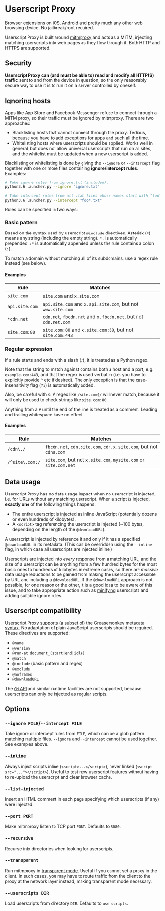 # Userscript Proxy

Browser extensions on iOS, Android and pretty much any other web browsing device. No jailbreak/root required.

Userscript Proxy is built around [mitmproxy](mitmproxy) and acts as a MITM, injecting matching userscripts into web pages as they flow through it. Both HTTP and HTTPS are supported.


## Security

**Userscript Proxy can (and must be able to) read and modify all HTTP(S) traffic** sent to and from the device in question, so the only reasonably secure way to use it is to run it on a server controlled by oneself.


## Ignoring hosts

Apps like App Store and Facebook Messenger refuse to connect through a MITM proxy, so their traffic must be ignored by mitmproxy. There are two approaches:

  * Blacklisting hosts that cannot connect through the proxy. Tedious, because you have to add exceptions for apps and such all the time.
  * Whitelisting hosts where userscripts should be applied. Works well in general, but does not allow universal userscripts that run on all sites, and the whitelist must be updated when a new userscript is added.

Blacklisting or whitelisting is done by giving the `--ignore` or `--intercept` flag together with one or more files containing **ignore/intercept rules**. Examples:

```bash
# Take ignore rules from ignore.txt (included):
python3.6 launcher.py --ignore "ignore.txt"

# Take intercept rules from all .txt files whose names start with "foo":
python3.6 launcher.py --intercept "foo*.txt"
```

Rules can be specified in two ways:

### Basic pattern

Based on the syntax used by userscript `@include` directives. Asterisk (`*`) means any string (including the empty string). `*.` is automatically prepended. `:*` is automatically appended unless the rule contains a colon (`:`).

To match a domain without matching all of its subdomains, use a regex rule instead (see below).

#### Examples

| Rule           | Matches                                                         |
|----------------|-----------------------------------------------------------------|
| `site.com`     | `site.com` and `x.site.com`                                     |
| `api.site.com` | `api.site.com` and `x.api.site.com`, but not `www.site.com`     |
| `*cdn.net`     | `cdn.net`, `fbcdn.net` and `x.fbcdn.net`, but not `cdn.net.com` |
| `site.com:80`  | `site.com:80` and `x.site.com:80`, but not `site.com:443`       |

### Regular expression

If a rule starts and ends with a slash (`/`), it is treated as a Python regex.

Note that the string to match against contains both a host and a port, e.g. `example.com:443`, and that the regex is used verbatim (i.e. you have to explicitly provide `^` etc if desired). The only exception is that the case-insensitivity flag (`?i`) is automatically added.

Also, be careful with `$`: A regex like `/site.com$/` will never match, because it will only be used to check strings like `site.com:80`.

Anything from a `#` until the end of the line is treated as a comment. Leading and trailing whitespace have no effect.

#### Examples

| Rule            | Matches                                                           |
|-----------------|-------------------------------------------------------------------|
| `/cdn\./`       | `fbcdn.net`, `cdn.site.com`, `cdn.x.site.com`, but not `cdna.com` |
| `/^site\.com:/` | `site.com`, but not `x.site.com`, `mysite.com` or `site.com.net`  |


## Data usage

Userscript Proxy has no data usage impact when no userscript is injected, i.e. for URLs without any matching userscript.
When a script _is_ injected, **exactly one** of the following things happens:

  * The entire userscript is injected as inline JavaScript (potentially dozens or even hundreds of kilobytes).
  * A `<script>` tag referencing the userscript is injected (~100 bytes, depending on the length of the `@downloadURL`).

A userscript is injected by reference if and only if it has a specified `@downloadURL` in its metadata.
(This can be overridden using the `--inline` flag, in which case all userscripts are injected inline.)

Userscripts are injected into _every_ response from a matching URL, and the size of a userscript can be anything from a few hundred bytes for the most basic ones to hundreds of kilobytes in extreme cases, so there are _massive_ data usage reductions to be gained from making the userscript accessible by URL and including a `@downloadURL`.
If the `@downloadURL` approach is not possible, for one reason or the other, it is a good idea to be aware of this issue, and to take appropriate action such as [minifying](minification) userscripts and adding suitable ignore rules.


## Userscript compatibility

Userscript Proxy supports (a subset of) the [Greasemonkey metadata syntax](metadata). No adaptation of plain JavaScript userscripts should be required. These directives are supported:

  * `@name`
  * `@version`
  * `@run-at document_(start|end|idle)`
  * `@match`
  * `@include` (basic pattern and regex)
  * `@exclude`
  * `@noframes`
  * `@downloadURL`

The [`GM` API](gm-api) and similar runtime facilities are not supported, because userscripts can only be injected as regular scripts.


## Options

### `--ignore FILE`/`--intercept FILE`

Take ignore or intercept rules from `FILE`, which can be a glob pattern matching multiple files. `--ignore` and `--intercept` cannot be used together. See examples above.

### `--inline`

Always inject scripts inline (`<script>...</script>`), never linked (`<script src="..."></script>`). Useful to test new userscript features without having to re-upload the userscript and clear browser cache.

### `--list-injected`

Insert an HTML comment in each page specifying which userscripts (if any) were injected.

### `--port PORT`

Make mitmproxy listen to TCP port `PORT`. Defaults to `8080`.

### `--recursive`

Recurse into directories when looking for userscripts.

### `--transparent`

Run mitmproxy in [transparent mode](transparent-mode). Useful if you cannot set a proxy in the client. In such cases, you may have to route traffic from the client to the proxy at the network layer instead, making transparent mode necessary.

### `--userscripts DIR`

Load userscripts from directory `DIR`. Defaults to `userscripts`.


[mitmproxy]: https://mitmproxy.org
[minification]: https://en.wikipedia.org/wiki/Minification_(programming)
[metadata]: https://wiki.greasespot.net/Metadata_Block
[transparent-mode]: https://docs.mitmproxy.org/stable/concepts-modes/#transparent-proxy
[gm-api]: https://wiki.greasespot.net/GM.getValue
